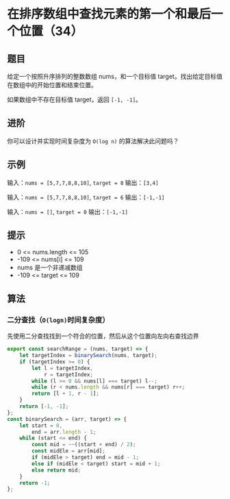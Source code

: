 # 在排序数组中查找元素的第一个和最后一个位置（34）

## 题目

给定一个按照升序排列的整数数组 nums，和一个目标值 target。找出给定目标值在数组中的开始位置和结束位置。

如果数组中不存在目标值 target，返回 `[-1, -1]`。

## 进阶

你可以设计并实现时间复杂度为 `O(log n)` 的算法解决此问题吗？
 

## 示例

输入：`nums = [5,7,7,8,8,10]`, `target = 8`
输出：`[3,4]`

输入：`nums = [5,7,7,8,8,10]`, `target = 6`
输出：`[-1,-1]`

输入：`nums = []`, `target = 0`
输出：`[-1,-1]`
 

## 提示

- 0 <= nums.length <= 105
- -109 <= nums[i] <= 109
- nums 是一个非递减数组
- -109 <= target <= 109

## 算法

### 二分查找（`O(logn)`时间复杂度）

先使用二分查找找到一个符合的位置，然后从这个位置向左向右查找边界

```js
export const searchRange = (nums, target) => {
	let targetIndex = binarySearch(nums, target);
	if (targetIndex >= 0) {
		let l = targetIndex,
			r = targetIndex;
		while (l >= 0 && nums[l] === target) l--;
		while (r < nums.length && nums[r] === target) r++;
		return [l + 1, r - 1];
	}
	return [-1, -1];
};
const binarySearch = (arr, target) => {
	let start = 0,
		end = arr.length - 1;
	while (start <= end) {
		const mid = ~~((start + end) / 2);
		const midEle = arr[mid];
		if (midEle > target) end = mid - 1;
		else if (midEle < target) start = mid + 1;
		else return mid;
	}
	return -1;
};
```